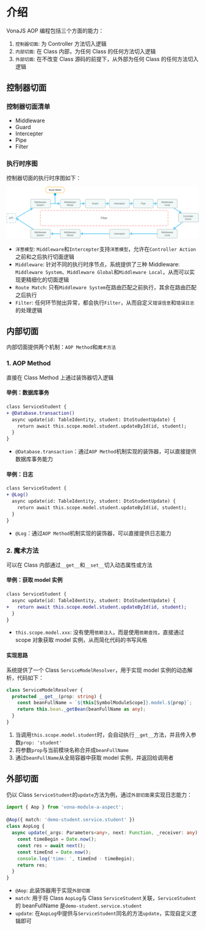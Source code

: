 # 介绍

VonaJS AOP 编程包括三个方面的能力：

1. `控制器切面`: 为 Controller 方法切入逻辑
2. `内部切面`: 在 Class 内部，为任何 Class 的任何方法切入逻辑
3. `外部切面`: 在不改变 Class 源码的前提下，从外部为任何 Class 的任何方法切入逻辑

## 控制器切面

### 控制器切面清单

* Middleware
* Guard
* Intercepter
* Pipe
* Filter

### 执行时序图

控制器切面的执行时序图如下：

![](../../assets/img/aop/aspect-controller.png)

- `洋葱模型`: `Middleware`和`Intercepter`支持`洋葱模型`，允许在`Controller Action`之前和之后执行切面逻辑
- `Middleware`: 针对不同的执行时序节点，系统提供了三种 Middleware: `Middleware System`、`Middleware Global`和`Middleware Local`，从而可以实现更精细化的切面逻辑
- `Route Match`: 只有`Middleware System`在路由匹配之前执行，其余在路由匹配之后执行
- `Filter`: 任何环节抛出异常，都会执行`Filter`，从而自定义`错误信息`和`错误日志`的处理逻辑

## 内部切面

内部切面提供两个机制：`AOP Method`和`魔术方法`

### 1. AOP Method

直接在 Class Method 上通过装饰器切入逻辑

#### 举例：数据库事务

``` diff
class ServiceStudent {
+ @Database.transaction()
  async update(id: TableIdentity, student: DtoStudentUpdate) {
    return await this.scope.model.student.updateById(id, student);
  }
}
```

- `@Database.transaction`：通过`AOP Method`机制实现的装饰器，可以直接提供数据库事务能力

#### 举例：日志

``` diff
class ServiceStudent {
+ @Log()
  async update(id: TableIdentity, student: DtoStudentUpdate) {
    return await this.scope.model.student.updateById(id, student);
  }
}
```

- `@Log`：通过`AOP Method`机制实现的装饰器，可以直接提供日志能力

### 2. 魔术方法

可以在 Class 内部通过`__get__`和`__set__`切入动态属性或方法

#### 举例：获取 model 实例

``` diff
class ServiceStudent {
  async update(id: TableIdentity, student: DtoStudentUpdate) {
+   return await this.scope.model.student.updateById(id, student);
  }
}
```

- `this.scope.model.xxx`: 没有使用`依赖注入`，而是使用`依赖查找`，直接通过 scope 对象获取 model 实例，从而简化代码的书写风格

#### 实现思路

系统提供了一个 Class `ServiceModelResolver`，用于实现 model 实例的动态解析，代码如下：

``` typescript
class ServiceModelResolver {
  protected __get__(prop: string) {
    const beanFullName = `${this[SymbolModuleScope]}.model.${prop}`;
    return this.bean._getBean(beanFullName as any);
  }
}
```

1. 当调用`this.scope.model.student`时，会自动执行`__get__`方法，并且传入参数`prop: 'student'`
2. 将参数`prop`与当前模块名称合并成`beanFullName`
3. 通过`beanFullName`从全局容器中获取 model 实例，并返回给调用者

## 外部切面

仍以 Class `ServiceStudent`的`update`方法为例，通过`外部切面`来实现日志能力：

``` typescript
import { Aop } from 'vona-module-a-aspect';

@Aop({ match: 'demo-student.service.student' })
class AopLog {
  async update(_args: Parameters<any>, next: Function, _receiver: any) {
    const timeBegin = Date.now();
    const res = await next();
    const timeEnd = Date.now();
    console.log('time: ', timeEnd - timeBegin);
    return res;
  }
}
```

- `@Aop`: 此装饰器用于实现`外部切面`
- `match`: 用于将 Class `AopLog`与 Class `ServiceStudent`关联，`ServiceStudent`的 beanFullName 是`demo-student.service.student`
- `update`: 在`AopLog`中提供与`ServiceStudent`同名的方法`update`，实现自定义逻辑即可
